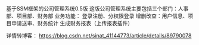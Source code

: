 基于SSM框架的公司管理系统0.5版
这版公司管理系统主要包括三个部门：人事部、项目部、财务部
业务功能：
登录注册、分权限登录
增删改查：用户信息、项目申请送审、财务统计
生成财务报表（上传报表插件）

详情转博客：
https://blog.csdn.net/sinat_41144773/article/details/89790078
